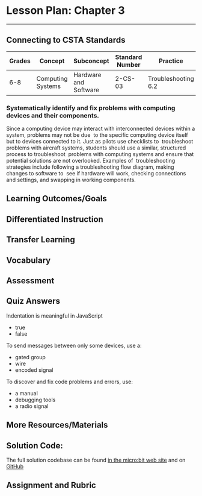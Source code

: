 # Lesson Plan: Chapter 3
---
## Connecting to CSTA Standards

Grades | Concept | Subconcept | Standard Number | Practice
---|---|---|---|---
6-8 | Computing Systems | Hardware and Software | 2-CS-03 | Troubleshooting 6.2 |

### Systematically identify and fix problems with computing devices and their components.

Since a computing device may interact with interconnected devices within a system, problems may not be due  to the specific computing device itself but to devices connected to it. Just as pilots use checklists to  troubleshoot problems with aircraft systems, students should use a similar, structured process to troubleshoot  problems with computing systems and ensure that potential solutions are not overlooked. Examples of  troubleshooting strategies include following a troubleshooting flow diagram, making changes to software to  see if hardware will work, checking connections and settings, and swapping in working components.

## Learning Outcomes/Goals
## Differentiated Instruction
## Transfer Learning
## Vocabulary
## Assessment
## Quiz Answers

Indentation is meaningful in JavaScript
- true
- <span class="highlight">false</a>

To send messages between only some devices, use a:
- <span class="highlight">gated group</a>
- wire
- encoded signal

To discover and fix code problems and errors, use:
- a manual
- <span class="highlight">debugging tools</a>
- a radio signal

## More Resources/Materials

## Solution Code: 

The full solution codebase can be found [in the micro:bit web site](https://makecode.microbit.org/_dLvEq2DwMAFM) and on [GitHub](https://github.com/CS4Kids/CS4Kids-Firefly-Refuge-Messenger)

## Assignment and Rubric

